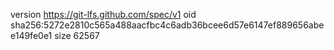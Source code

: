 version https://git-lfs.github.com/spec/v1
oid sha256:5272e2810c565a488aacfbc4c6adb36bcee6d57e6147ef889656abee149fe0e1
size 62567
